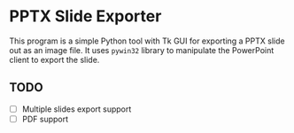 # PPTX Slide Exporter

This program is a simple Python tool with Tk GUI for exporting a PPTX slide out as an image file. It uses `pywin32` library to manipulate the PowerPoint client to export the slide.

## TODO

- [ ] Multiple slides export support
- [ ] PDF support